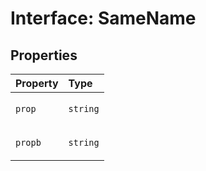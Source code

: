 # Interface: SameName

## Properties

<table>
<thead>
<tr>
<th align="left">Property</th>
<th align="left">Type</th>
</tr>
</thead>
<tbody>
<tr>
<td>

<a id="prop" name="prop"></a> `prop`

</td>
<td>

`string`

</td>
</tr>
<tr>
<td>

<a id="propb" name="propb"></a> `propb`

</td>
<td>

`string`

</td>
</tr>
</tbody>
</table>
